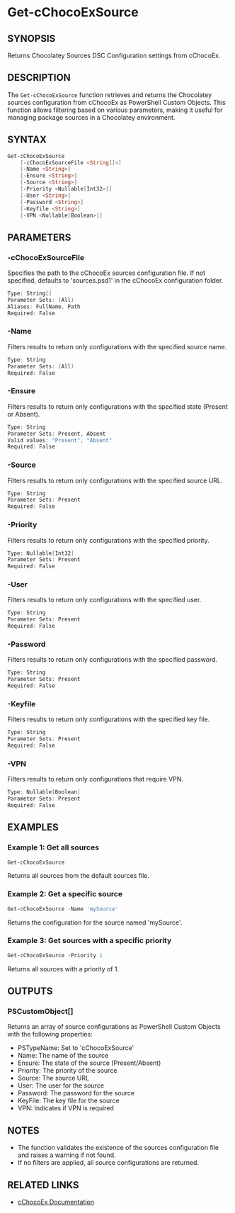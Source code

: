 # Get-cChocoExSource

## SYNOPSIS
Returns Chocolatey Sources DSC Configuration settings from cChocoEx.

## DESCRIPTION
The `Get-cChocoExSource` function retrieves and returns the Chocolatey sources configuration from cChocoEx as PowerShell Custom Objects. This function allows filtering based on various parameters, making it useful for managing package sources in a Chocolatey environment.

## SYNTAX

```powershell
Get-cChocoExSource 
    [-cChocoExSourceFile <String[]>] 
    [-Name <String>] 
    [-Ensure <String>] 
    [-Source <String>] 
    [-Priority <Nullable[Int32>]] 
    [-User <String>] 
    [-Password <String>] 
    [-Keyfile <String>] 
    [-VPN <Nullable[Boolean>]]
```

## PARAMETERS

### -cChocoExSourceFile
Specifies the path to the cChocoEx sources configuration file. If not specified, defaults to 'sources.psd1' in the cChocoEx configuration folder.

```powershell
Type: String[]
Parameter Sets: (All)
Aliases: FullName, Path
Required: False
```

### -Name
Filters results to return only configurations with the specified source name.

```powershell
Type: String
Parameter Sets: (All)
Required: False
```

### -Ensure
Filters results to return only configurations with the specified state (Present or Absent).

```powershell
Type: String
Parameter Sets: Present, Absent
Valid values: "Present", "Absent"
Required: False
```

### -Source
Filters results to return only configurations with the specified source URL.

```powershell
Type: String
Parameter Sets: Present
Required: False
```

### -Priority
Filters results to return only configurations with the specified priority.

```powershell
Type: Nullable[Int32]
Parameter Sets: Present
Required: False
```

### -User
Filters results to return only configurations with the specified user.

```powershell
Type: String
Parameter Sets: Present
Required: False
```

### -Password
Filters results to return only configurations with the specified password.

```powershell
Type: String
Parameter Sets: Present
Required: False
```

### -Keyfile
Filters results to return only configurations with the specified key file.

```powershell
Type: String
Parameter Sets: Present
Required: False
```

### -VPN
Filters results to return only configurations that require VPN.

```powershell
Type: Nullable[Boolean]
Parameter Sets: Present
Required: False
```

## EXAMPLES

### Example 1: Get all sources
```powershell
Get-cChocoExSource
```

Returns all sources from the default sources file.

### Example 2: Get a specific source
```powershell
Get-cChocoExSource -Name 'mySource'
```

Returns the configuration for the source named 'mySource'.

### Example 3: Get sources with a specific priority
```powershell
Get-cChocoExSource -Priority 1
```

Returns all sources with a priority of 1.

## OUTPUTS

### PSCustomObject[]
Returns an array of source configurations as PowerShell Custom Objects with the following properties:
- PSTypeName: Set to 'cChocoExSource'
- Name: The name of the source
- Ensure: The state of the source (Present/Absent)
- Priority: The priority of the source
- Source: The source URL
- User: The user for the source
- Password: The password for the source
- KeyFile: The key file for the source
- VPN: Indicates if VPN is required

## NOTES
- The function validates the existence of the sources configuration file and raises a warning if not found.
- If no filters are applied, all source configurations are returned.

## RELATED LINKS
- [cChocoEx Documentation](https://github.com/jyonke/cChocoEx) 